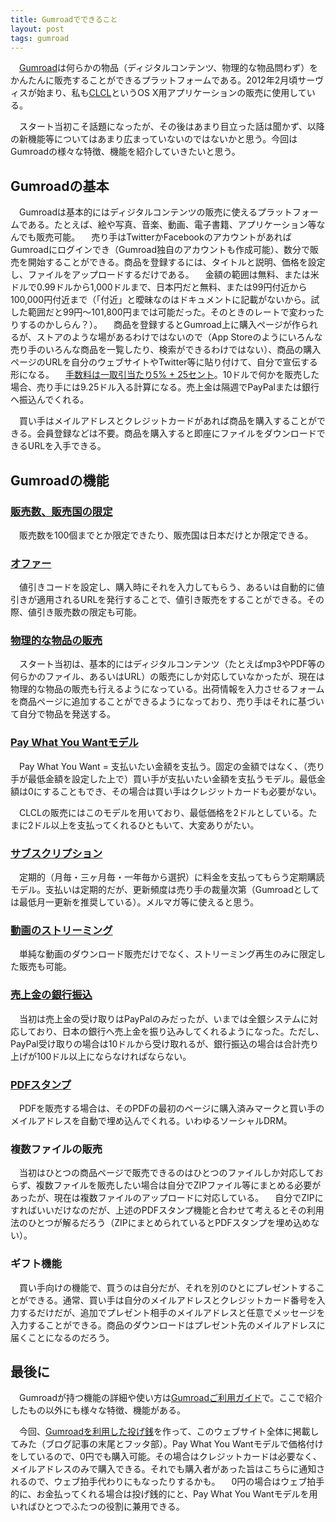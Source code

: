 ```yaml
---
title: Gumroadでできること
layout: post
tags: gumroad
---
```

　[Gumroad](https://gumroad.com)は何らかの物品（ディジタルコンテンツ、物理的な物品問わず）をかんたんに販売することができるプラットフォームである。2012年2月頃サーヴィスが始まり、私も[CLCL](/mac/clcl/)というOS X用アプリケーションの販売に使用している。

　スタート当初こそ話題になったが、その後はあまり目立った話は聞かず、以降の新機能等についてはあまり広まっていないのではないかと思う。今回はGumroadの様々な特徴、機能を紹介していきたいと思う。

## Gumroadの基本

　Gumroadは基本的にはディジタルコンテンツの販売に使えるプラットフォームである。たとえば、絵や写真、音楽、動画、電子書籍、アプリケーション等なんでも販売可能。
　売り手はTwitterかFacebookのアカウントがあればGumroadにログインでき（Gumroad独自のアカウントも作成可能）、数分で販売を開始することができる。商品を登録するには、タイトルと説明、価格を設定し、ファイルをアップロードするだけである。
　金額の範囲は無料、または米ドルで0.99ドルから1,000ドルまで、日本円だと無料、または99円付近から100,000円付近まで（「付近」と曖昧なのはドキュメントに記載がないから。試した範囲だと99円〜101,800円までは可能だった。そのときのレートで変わったりするのかしらん？）。
　商品を登録するとGumroad上に購入ページが作られるが、ストアのような場があるわけではないので（App Storeのようにいろんな売り手のいろんな商品を一覧したり、検索ができるわけではない）、商品の購入ページのURLを自分のウェブサイトやTwitter等に貼り付けて、自分で宣伝する形になる。
　[手数料は一取引当たり5% + 25セント](https://gumroad.com/guide/basics/getting-paid#fees)。10ドルで何かを販売した場合、売り手には9.25ドル入る計算になる。売上金は隔週でPayPalまたは銀行へ振込んでくれる。

　買い手はメイルアドレスとクレジットカードがあれば商品を購入することができる。会員登録などは不要。商品を購入すると即座にファイルをダウンロードできるURLを入手できる。

## Gumroadの機能

### [販売数、販売国の限定](https://gumroad.com/guide/basics/customizing-your-product#limit-sales)

　販売数を100個までとか限定できたり、販売国は日本だけとか限定できる。

### [オファー](https://gumroad.com/guide/basics/customizing-your-product#offers)

　値引きコードを設定し、購入時にそれを入力してもらう、あるいは自動的に値引きが適用されるURLを発行することで、値引き販売をすることができる。その際、値引き販売数の限定も可能。

### [物理的な物品の販売](https://gumroad.com/guide/basics/selling-physical-items)

　スタート当初は、基本的にはディジタルコンテンツ（たとえばmp3やPDF等の何らかのファイル、あるいはURL）の販売にしか対応していなかったが、現在は物理的な物品の販売も行えるようになっている。出荷情報を入力させるフォームを商品ページに追加することができるようになっており、売り手はそれに基づいて自分で物品を発送する。

### [Pay What You Wantモデル](https://gumroad.com/guide/basics/your-first-product#pricing)

　Pay What You Want = 支払いたい金額を支払う。固定の金額ではなく、（売り手が最低金額を設定した上で）買い手が支払いたい金額を支払うモデル。最低金額は0にすることもでき、その場合は買い手はクレジットカードも必要がない。

　CLCLの販売にはこのモデルを用いており、最低価格を2ドルとしている。たまに2ドル以上を支払ってくれるひともいて、大変ありがたい。

### [サブスクリプション](https://gumroad.com/guide/basics/subscriptions)

　定期的（月毎・三ヶ月毎・一年毎から選択）に料金を支払ってもらう定期購読モデル。支払いは定期的だが、更新頻度は売り手の裁量次第（Gumroadとしては最低月一更新を推奨している）。メルマガ等に使えると思う。

### [動画のストリーミング](https://gumroad.com/guide/film#streaming)

　単純な動画のダウンロード販売だけでなく、ストリーミング再生のみに限定した販売も可能。

### [売上金の銀行振込](https://gumroad.com/guide/basics/getting-paid#payments)

　当初は売上金の受け取りはPayPalのみだったが、いまでは全銀システムに対応しており、日本の銀行へ売上金を振り込みしてくれるようになった。ただし、PayPal受け取りの場合は10ドルから受け取れるが、銀行振込の場合は合計売り上げが100ドル以上にならなければならない。

### [PDFスタンプ](https://gumroad.com/guide/basics/customizing-your-product#pdf-stamping)

　PDFを販売する場合は、そのPDFの最初のページに購入済みマークと買い手のメイルアドレスを自動で埋め込んでくれる。いわゆるソーシャルDRM。

### 複数ファイルの販売

　当初はひとつの商品ページで販売できるのはひとつのファイルしか対応しておらず、複数ファイルを販売したい場合は自分でZIPファイル等にまとめる必要があったが、現在は複数ファイルのアップロードに対応している。
　自分でZIPにすればいいだけなのだが、上述のPDFスタンプ機能と合わせて考えるとその利用法のひとつが解るだろう（ZIPにまとめられているとPDFスタンプを埋め込めない）。

### ギフト機能

　買い手向けの機能で、買うのは自分だが、それを別のひとにプレゼントすることができる。通常、買い手は自分のメイルアドレスとクレジットカード番号を入力するだけだが、追加でプレゼント相手のメイルアドレスと任意でメッセージを入力することができる。商品のダウンロードはプレゼント先のメイルアドレスに届くことになるのだろう。


## 最後に

　Gumroadが持つ機能の詳細や使い方は[Gumroadご利用ガイド](https://gumroad.com/guide)で。ここで紹介したもの以外にも様々な特徴、機能がある。

　今回、[Gumroadを利用した投げ銭](https://gumroad.com/l/IaST)を作って、このウェブサイト全体に掲載してみた（ブログ記事の末尾とフッタ部）。Pay What You Wantモデルで価格付けをしているので、0円でも購入可能。その場合はクレジットカードは必要なく、メイルアドレスのみで購入できる。それでも購入者があった旨はこちらに通知されるので、ウェブ拍手代わりにもなったりするかも。
　0円の場合はウェブ拍手的に、お金払ってくれる場合は投げ銭的にと、Pay What You Wantモデルを用いればひとつでふたつの役割に兼用できる。
